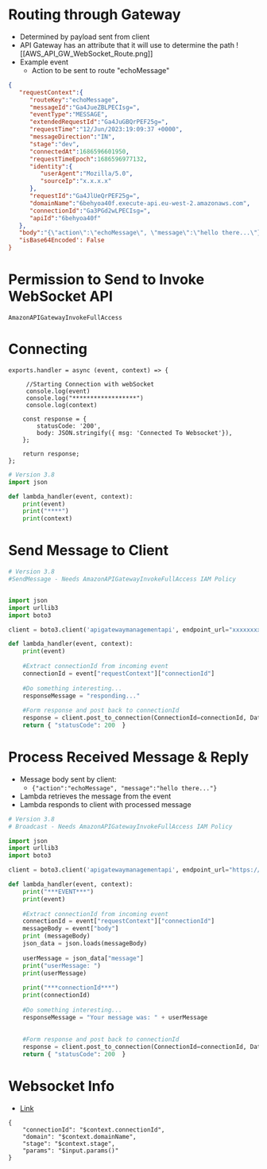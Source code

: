 # Routing through Gateway

- Determined by payload sent from client
- API Gateway has an attribute that it will use to determine the path
![[AWS_API_GW_WebSocket_Route.png]]
- Example event
	- Action to be sent to route "echoMessage"

```JSON
{
   "requestContext":{
      "routeKey":"echoMessage",
      "messageId":"Ga4JueZBLPECIsg=",
      "eventType":"MESSAGE",
      "extendedRequestId":"Ga4JuGBQrPEF25g=",
      "requestTime":"12/Jun/2023:19:09:37 +0000",
      "messageDirection":"IN",
      "stage":"dev",
      "connectedAt":1686596601950,
      "requestTimeEpoch":1686596977132,
      "identity":{
         "userAgent":"Mozilla/5.0",
         "sourceIp":"x.x.x.x"
      },
      "requestId":"Ga4JlUeQrPEF25g=",
      "domainName":"6behyoa40f.execute-api.eu-west-2.amazonaws.com",
      "connectionId":"Ga3PGd2wLPECIsg=",
      "apiId":"6behyoa40f"
   },
   "body":"{\"action\":\"echoMessage\", \"message\":\"hello there...\"}",
   "isBase64Encoded': False
}
```
# Permission to Send to Invoke WebSocket API

`AmazonAPIGatewayInvokeFullAccess`

# Connecting

```JS
exports.handler = async (event, context) => {

     //Starting Connection with webSocket
     console.log(event)
     console.log("******************")
     console.log(context)
     
    const response = {
        statusCode: '200',
        body: JSON.stringify({ msg: 'Connected To Websocket'}),
    };

    return response;
};

```

```python 
# Version 3.8
import json

def lambda_handler(event, context):
    print(event)
    print("****")
    print(context)

```

# Send Message to Client
```python 
# Version 3.8
#SendMessage - Needs AmazonAPIGatewayInvokeFullAccess IAM Policy


import json
import urllib3
import boto3

client = boto3.client('apigatewaymanagementapi', endpoint_url="xxxxxxxxxx.com/production")

def lambda_handler(event, context):
    print(event)
    
    #Extract connectionId from incoming event
    connectionId = event["requestContext"]["connectionId"]
    
    #Do something interesting... 
    responseMessage = "responding..."
    
    #Form response and post back to connectionId
    response = client.post_to_connection(ConnectionId=connectionId, Data=json.dumps(responseMessage).encode('utf-8'))
    return { "statusCode": 200  }
```

# Process Received Message & Reply

- Message body sent by client:
	- `{"action":"echoMessage", "message":"hello there..."}`
- Lambda retrieves the message from the event
- Lambda responds to client with processed message

```python 
# Version 3.8
# Broadcast - Needs AmazonAPIGatewayInvokeFullAccess IAM Policy

import json
import urllib3
import boto3

client = boto3.client('apigatewaymanagementapi', endpoint_url="https://6behyoa40f.execute-api.eu-west-2.amazonaws.com/dev/")

def lambda_handler(event, context):
    print("***EVENT***")
    print(event)
    
    #Extract connectionId from incoming event
    connectionId = event["requestContext"]["connectionId"]
    messageBody = event["body"]
    print (messageBody)
    json_data = json.loads(messageBody)
    
    userMessage = json_data["message"]
    print("userMessage: ")
    print(userMessage)
    
    print("***connectionId***")
    print(connectionId)
    
    #Do something interesting... 
    responseMessage = "Your message was: " + userMessage
    
    
    #Form response and post back to connectionId
    response = client.post_to_connection(ConnectionId=connectionId, Data=json.dumps(responseMessage).encode('utf-8'))
    return { "statusCode": 200  }

```


# Websocket Info

- [Link]([https://docs.aws.amazon.com/apigateway/latest/developerguide/apigateway-websocket-api-route-keys-connect-disconnect.html](https://docs.aws.amazon.com/apigateway/latest/developerguide/apigateway-websocket-api-route-keys-connect-disconnect.html))
```
{
    "connectionId": "$context.connectionId",
    "domain": "$context.domainName",
    "stage": "$context.stage",
    "params": "$input.params()"
}
```